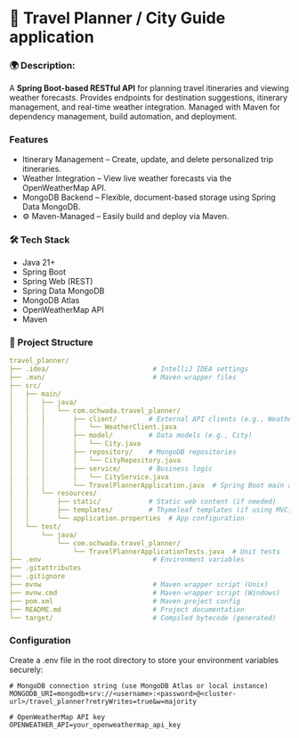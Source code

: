 # 🚅 Travel Planner / City Guide application

### 🌍 Description: 
A **Spring Boot-based RESTful API** for planning travel itineraries and viewing weather forecasts.
Provides endpoints for destination suggestions, itinerary management, and real-time weather integration.
Managed with Maven for dependency management, build automation, and deployment.

### Features
-  Itinerary Management – Create, update, and delete personalized trip itineraries. 
- Weather Integration – View live weather forecasts via the OpenWeatherMap API.
- MongoDB Backend – Flexible, document-based storage using Spring Data MongoDB.
- ⚙️ Maven-Managed – Easily build and deploy via Maven.

### 🛠 Tech Stack
- Java 21+ 
- Spring Boot 
- Spring Web (REST)
- Spring Data MongoDB 
- MongoDB Atlas 
- OpenWeatherMap API 
- Maven

### 📁 Project Structure
```yaml
travel_planner/
├── .idea/                          # IntelliJ IDEA settings
├── .mvn/                           # Maven wrapper files
├── src/
│   ├── main/
│   │   ├── java/
│   │   │   └── com.ochwada.travel_planner/
│   │   │       ├── client/        # External API clients (e.g., WeatherClient)
│   │   │       │   └── WeatherClient.java
│   │   │       ├── model/         # Data models (e.g., City)
│   │   │       │   └── City.java
│   │   │       ├── repository/    # MongoDB repositories
│   │   │       │   └── CityRepository.java
│   │   │       ├── service/       # Business logic
│   │   │       │   └── CityService.java
│   │   │       └── TravelPlannerApplication.java  # Spring Boot main app
│   │   └── resources/
│   │       ├── static/            # Static web content (if needed)
│   │       ├── templates/         # Thymeleaf templates (if using MVC)
│   │       └── application.properties  # App configuration
│   └── test/
│       └── java/
│           └── com.ochwada.travel_planner/
│               └── TravelPlannerApplicationTests.java  # Unit tests
├── .env                            # Environment variables
├── .gitattributes
├── .gitignore
├── mvnw                            # Maven wrapper script (Unix)
├── mvnw.cmd                        # Maven wrapper script (Windows)
├── pom.xml                         # Maven project config
├── README.md                       # Project documentation
└── target/                         # Compiled bytecode (generated)

```

###  Configuration
Create a .env file in the root directory to store your environment variables securely:

```.env 
# MongoDB connection string (use MongoDB Atlas or local instance)
MONGODB_URI=mongodb+srv://<username>:<password>@<cluster-url>/travel_planner?retryWrites=true&w=majority

# OpenWeatherMap API key
OPENWEATHER_API=your_openweathermap_api_key

```